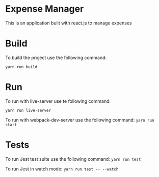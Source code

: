 # Expense Manager
This is an application built with react.js to manage expenses

# Build 
To build the project use the following command:

`yarn run build` 

# Run
To run with live-server use te following command:

`yarn run live-server`

To run with webpack-dev-server use the following command:
`yarn run start`

# Tests
To run Jest test suite use the following command:
`yarn run test`

To run Jest in watch mode:
`yarn run test -- --watch`
